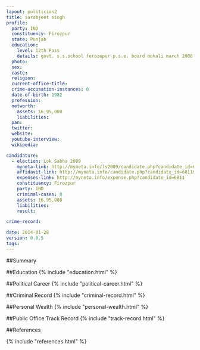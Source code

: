 ```yaml
---
layout: politician2
title: sarabjeet singh
profile: 
  party: IND
  constituency: Firozpur
  state: Punjab
  education: 
    level: 12th Pass
    details: govt. s.s.school ferozepur p.s.e. board mohali march 2008
  photo: 
  sex: 
  caste: 
  religion: 
  current-office-title: 
  crime-accusation-instances: 0
  date-of-birth: 1982
  profession: 
  networth: 
    assets: 16,95,000
    liabilities: 
  pan: 
  twitter: 
  website: 
  youtube-interview: 
  wikipedia: 

candidature: 
  - election: Lok Sabha 2009
    myneta-link: http://myneta.info/ls2009/candidate.php?candidate_id=6811
    affidavit-link: http://myneta.info/candidate.php?candidate_id=6811&scan=original
    expenses-link: http://myneta.info/expense.php?candidate_id=6811
    constituency: Firozpur 
    party: IND
    criminal-cases: 0
    assets: 16,95,000
    liabilities: 
    result:  

crime-record: 

date: 2014-01-28
version: 0.0.5
tags: 
---
```

##Summary


##Education
{% include "education.html" %}


##Political Career
{% include "political-career.html" %}


##Criminal Record
{% include "criminal-record.html" %}


##Personal Wealth
{% include "personal-wealth.html" %}


##Public Office Track Record
{% include "track-record.html" %}


##References


{% include "references.html" %}
